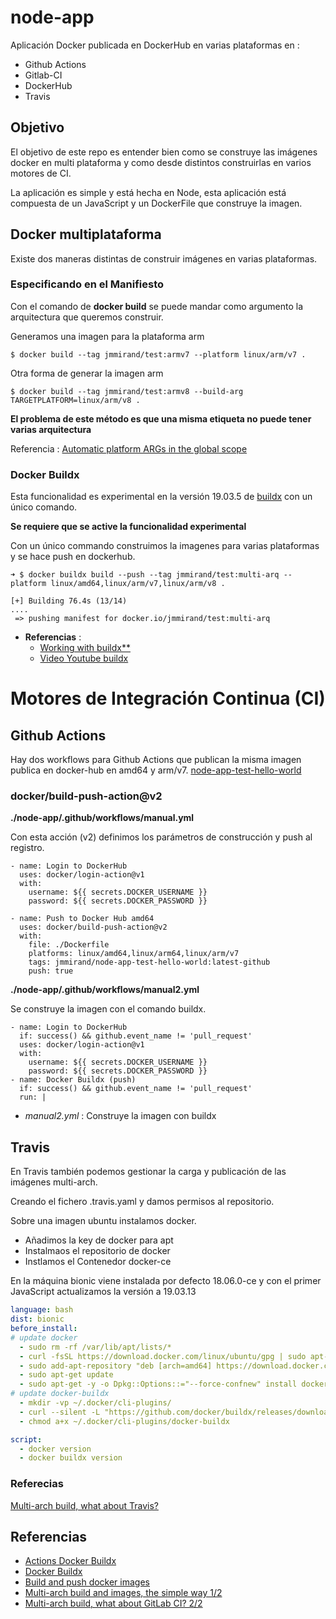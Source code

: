 # node-app

Aplicación Docker publicada en DockerHub en varias plataformas en :
 * Github Actions
 * Gitlab-CI
 * DockerHub
 * Travis

## Objetivo

El objetivo de este repo es entender bien como se construye las imágenes docker en
multi plataforma y como desde distintos construirlas en varios motores de CI.

La aplicación es simple y está hecha en Node, esta aplicación está compuesta de
un JavaScript y un DockerFile que construye la imagen.

## Docker multiplataforma

Existe dos maneras distintas de construir imágenes en varias plataformas.

### **Especificando en el Manifiesto**

Con el comando de **docker build** se puede mandar como argumento la arquitectura que queremos construir.

Generamos una imagen para la plataforma arm

```
$ docker build --tag jmmirand/test:armv7 --platform linux/arm/v7 .
```
 Otra forma de generar la imagen arm

```
$ docker build --tag jmmirand/test:armv8 --build-arg TARGETPLATFORM=linux/arm/v8 .
```

**El problema de este método es que una misma etiqueta no puede tener varias
arquitectura**


Referencia : [Automatic platform ARGs in the global scope](https://docs.docker.com/engine/reference/builder/#automatic-platform-args-in-the-global-scope)



### Docker Buildx

Esta funcionalidad es experimental en la versión 19.03.5 de
[buildx](https://docs.docker.com/buildx/working-with-buildx/) con un único
comando.

**Se requiere que se active la funcionalidad experimental**

Con un único commando construimos la imagenes para varias plataformas y se hace
push en dockerhub.

```
➜ $ docker buildx build --push --tag jmmirand/test:multi-arq --platform linux/amd64,linux/arm/v7,linux/arm/v8 .

[+] Building 76.4s (13/14)
....
 => pushing manifest for docker.io/jmmirand/test:multi-arq
 ```

* **Referencias** :
  * [Working with buildx**](https://docs.docker.com/buildx/working-with-buildx/)
  * [Video Youtube buildx](https://www.youtube.com/channel/UCrBzBOMcUVV8ryyAU_c6P5g)


# Motores de Integración Continua (CI)



## Github Actions

Hay dos workflows para Github Actions que publican la misma imagen
publica en docker-hub en amd64 y arm/v7. [node-app-test-hello-world](https://hub.docker.com/repository/registry-1.docker.io/jmmirand/node-app-test-hello-world/tags?page=1)

### docker/build-push-action@v2

**./node-app/.github/workflows/manual.yml**

Con esta acción (v2) definimos los parámetros de construcción y push al registro.

```
- name: Login to DockerHub
  uses: docker/login-action@v1
  with:
    username: ${{ secrets.DOCKER_USERNAME }}
    password: ${{ secrets.DOCKER_PASSWORD }}

- name: Push to Docker Hub amd64
  uses: docker/build-push-action@v2
  with:
    file: ./Dockerfile
    platforms: linux/amd64,linux/arm64,linux/arm/v7
    tags: jmmirand/node-app-test-hello-world:latest-github
    push: true
```


**./node-app/.github/workflows/manual2.yml**

Se construye la imagen con el comando buildx.

```
- name: Login to DockerHub
  if: success() && github.event_name != 'pull_request'
  uses: docker/login-action@v1
  with:
    username: ${{ secrets.DOCKER_USERNAME }}
    password: ${{ secrets.DOCKER_PASSWORD }}
- name: Docker Buildx (push)
  if: success() && github.event_name != 'pull_request'
  run: |

```



  * *manual2.yml* : Construye la imagen con buildx

## Travis

En Travis también podemos gestionar la carga y publicación de las imágenes multi-arch.

Creando el fichero .travis.yaml y damos permisos al repositorio.

Sobre una imagen ubuntu instalamos docker.
  * Añadimos la key de docker para apt
  * Instalmaos el repositorio de docker
  * Instlamos el Contenedor docker-ce

En la máquina bionic viene instalada por defecto 18.06.0-ce y con el primer JavaScript
actualizamos la versión a 19.03.13

``` yaml  
language: bash
dist: bionic
before_install:
# update docker
  - sudo rm -rf /var/lib/apt/lists/*
  - curl -fsSL https://download.docker.com/linux/ubuntu/gpg | sudo apt-key add -
  - sudo add-apt-repository "deb [arch=amd64] https://download.docker.com/linux/ubuntu $(lsb_release -cs) edge"
  - sudo apt-get update
  - sudo apt-get -y -o Dpkg::Options::="--force-confnew" install docker-ce
# update docker-buildx
  - mkdir -vp ~/.docker/cli-plugins/
  - curl --silent -L "https://github.com/docker/buildx/releases/download/v0.3.0/buildx-v0.3.0.linux-amd64" > ~/.docker/cli-plugins/docker-buildx
  - chmod a+x ~/.docker/cli-plugins/docker-buildx

script:
  - docker version
  - docker buildx version
```


### Referecias
  [Multi-arch build, what about Travis?](https://www.docker.com/blog/multi-arch-build-what-about-travis/)


##  Referencias

 * [ Actions Docker Buildx ](https://github.com/marketplace/actions/docker-buildx)
 * [ Docker Buildx ](https://github.com/docker/buildx)
 * [ Build and push docker images ](https://github.com/marketplace/actions/build-and-push-docker-images)
 * [Multi-arch build and images, the simple way 1/2](https://www.docker.com/blog/multi-arch-build-and-images-the-simple-way/)
 * [Multi-arch build, what about GitLab CI? 2/2](https://www.docker.com/blog/multi-arch-build-what-about-gitlab-ci/)
